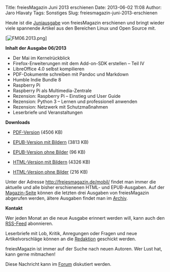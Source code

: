 Title: freiesMagazin Juni 2013 erschienen
Date: 2013-06-02 11:08
Author: Jaro Hlavaty
Tags: Sonstiges
Slug: freiesmagazin-juni-2013-erschienen

Heute ist die
[Juniausgabe](http://www.freiesmagazin.de/freiesMagazin-2013-06) von
freiesMagazin erschienen und bringt wieder viele spannende Artikel aus
den Bereichen Linux und Open Source mit.


[![FM06.2013.png](http://wiki.kubuntu-de.org/images/FM06.2013.png)]


<!--break--><!--break-->

**Inhalt der Ausgabe 06/2013**


-   Der Mai im Kernelrückblick
-   Firefox-Erweiterungen mit dem Add-on-SDK erstellen – Teil IV
-   LibreOffice 4.0 selbst kompilieren
-   PDF-Dokumente schreiben mit Pandoc und Markdown
-   Humble Indie Bundle 8
-   Raspberry Pi
-   Raspberry Pi als Multimedia-Zentrale
-   Rezension: Raspberry Pi – Einstieg und User Guide
-   Rezension: Python 3 – Lernen und professionell anwenden
-   Rezension: Netzwerk mit Schutzmaßnahmen
-   Leserbriefe und Veranstaltungen


**Downloads**


-   [PDF-Version](http://www.freiesmagazin.de/ftp/2013/freiesMagazin-2013-06.pdf)
    (4506 KB)


-   [EPUB-Version mit
    Bildern](http://www.freiesmagazin.de/ftp/2013/freiesMagazin-2013-06-bilder.epub)
    (3813 KB)


-   [EPUB-Version ohne
    Bilder](http://www.freiesmagazin.de/ftp/2013/freiesMagazin-2013-06.epub)
    (96 KB)


-   [HTML-Version mit
    Bildern](http://www.freiesmagazin.de/mobil/freiesMagazin-2013-06-bilder.html)
    (4326 KB)


-   [HTML-Version ohne
    Bilder](http://www.freiesmagazin.de/mobil/freiesMagazin-2013-06.html)
    (216 KB)


Unter der Adresse <http://freiesmagazin.de/mobil/> findet man immer die
aktuelle und alle bisher erschienenen HTML- und EPUB-Ausgaben. Auf der
[Magazin-Seite](http://www.freiesmagazin.de/magazin) können die letzten
drei Ausgaben von freiesMagazin abgerufen werden, ältere Ausgaben findet
man im [Archiv](http://www.freiesmagazin.de/archiv).


**Kontakt**


Wer jeden Monat an die neue Ausgabe erinnert werden will, kann auch den
[RSS-Feed](http://www.freiesmagazin.de/rss.xml) abonnieren.


Leserbriefe mit Lob, Kritik, Anregungen oder Fragen und neue
Artikelvorschläge können an die
[Redaktion](http://www.freiesmagazin.de/kontakt) geschickt werden.


freiesMagazin ist immer auf der Suche nach neuen Autoren. Wer Lust hat,
kann gerne mitmachen!


Diese Nachricht kann im
[Forum](http://forum.kubuntu-de.org/index.php?board=1.0) diskutiert
werden.



